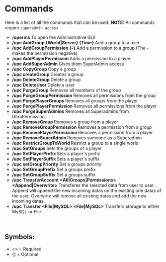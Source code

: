 # Commands
Here is a list of all the commands that can be used.
**NOTE:** All commands require `superadmin access`
<br>

* **/uperms**
    To open the Administrative GUI
* **/upc AddGroup <User> <Group> {World|Server} {Time}**
    Add a group to a user
* **/upc AddGroupPermission <Group> {-}<Permission>**
    Add a permission to a group (The `-` makes the permission negative)
* **/upc AddPlayerPermission <User> <Permission>**
    Adds a permission to a player.
* **/upc AddSuperAdmin <User>**
    Gives them SuperAdmin access
* **/upc CopyGroup <Group> <copyGroupName>**
    Copy a group
* **/upc createGroup <groupName>**
    Creates a group
* **/upc DeleteGroup <Group>**
    Delete a group
* **/upc DeleteUser <User>**
    Delete a user
* **/upc PurgeGroup <Group>**
    Removes all members of the group
* **/upc PurgeGroupPermission <Group>**
    Removes all permissions from the group
* **/upc PurgePlayerGroups <User>**
    Removes all groups from the player
* **/upc PurgePlayerPermission <User>**
    Removes all permissions from the player
* **/upc PurgeSuperAdmins**
    Removes all Superadmins from UltraPermission.
* **/upc RemoveGroup <User> <Group>**
    Removes a group from a player
* **/upc RemoveGroupPermission <Group> <Permission>**
    Removes a permission from a group
* **/upc RemovePlayerPermission <User> <Permission>**
    Removes a permission from a player
* **/upc RemoveSuperAdmin <User>**
    Removes someone as a Superadmin
* **/upc RestrictGroupToWorld <Group> <World>**
    Restrict a group to a single world
* **/upc SetGroups <User> <Groups>**
    Sets the groups of a player
* **/upc SetPlayerPrefix <User> <Prefix>**
    Sets a player's prefix
* **/upc SetPlayerSuffix <User> <Suffix>**
    Sets a player's suffix
* **/upc setGroupPriority**
    Set a groups priority
* **/upc SetGroupPrefix**
    Set a groups prefix
* **/upc SetGroupSuffix**
    Set a groups suffix
* **/upc TransferAccount <All|Groups|Permissions> <Append|Overwrite> <From> <To>**
    Transferes the selected data from user <From> to user <To>. Append will append the new incoming datas on the existing one datas of the <To> user. Overwrite will remove all existing datas and add the new incoming datas.
* **/upc Transfer <File|MySQL> <File|MySQL>**
    Transfers storage to either MySQL or File

 <br>

## Symbols:
 - <> = Required
 - {} = Optional
